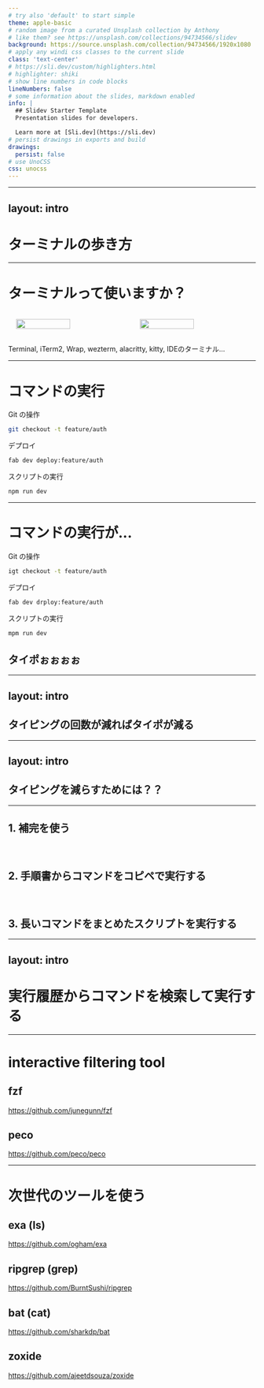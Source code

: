 ```yaml
---
# try also 'default' to start simple
theme: apple-basic
# random image from a curated Unsplash collection by Anthony
# like them? see https://unsplash.com/collections/94734566/slidev
background: https://source.unsplash.com/collection/94734566/1920x1080
# apply any windi css classes to the current slide
class: 'text-center'
# https://sli.dev/custom/highlighters.html
# highlighter: shiki
# show line numbers in code blocks
lineNumbers: false
# some information about the slides, markdown enabled
info: |
  ## Slidev Starter Template
  Presentation slides for developers.

  Learn more at [Sli.dev](https://sli.dev)
# persist drawings in exports and build
drawings:
  persist: false
# use UnoCSS
css: unocss
---
```

---
layout: intro
---

# ターミナルの歩き方

---

# ターミナルって使いますか？

<div style="display:flex">
  <img src="/terminal-01.png" />
  <img src="/terminal-02.png" />
</div>

Terminal, iTerm2, Wrap, wezterm, alacritty, kitty, IDEのターミナル...

<style>
img {
  width: 50%;
  padding: 16px;
  object-fit: contain;
}
</style>

---

# コマンドの実行

Git の操作

```bash
git checkout -t feature/auth
```

デプロイ
```bash
fab dev deploy:feature/auth
```

スクリプトの実行
```bash
npm run dev
```

---

# コマンドの実行が...

Git の操作
```bash
igt checkout -t feature/auth
```

デプロイ
```bash
fab dev drploy:feature/auth
```

スクリプトの実行
```bash
mpm run dev
```

## タイポぉぉぉぉ

---
layout: intro
---

## タイピングの回数が減ればタイポが減る

---
layout: intro
---

## タイピングを減らすためには？？

---

## 1. 補完を使う
　
## 2. 手順書からコマンドをコピペで実行する
　
## 3. 長いコマンドをまとめたスクリプトを実行する

---
layout: intro
---

# 実行履歴からコマンドを検索して実行する

---

# interactive filtering tool

## fzf

https://github.com/junegunn/fzf

## peco

https://github.com/peco/peco

---

# 次世代のツールを使う

## exa (ls)

https://github.com/ogham/exa

## ripgrep (grep)

https://github.com/BurntSushi/ripgrep

## bat (cat)

https://github.com/sharkdp/bat

## zoxide

https://github.com/ajeetdsouza/zoxide
